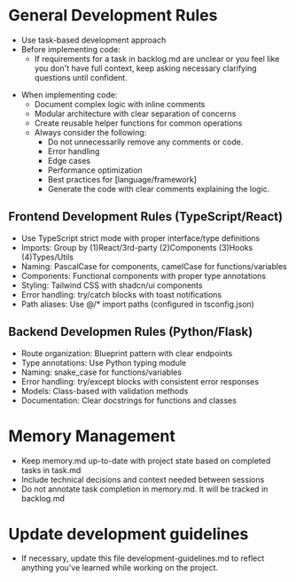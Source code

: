 # General Development Rules
- Use task-based development approach
- Before implementing code:
    - If requirements for a task in backlog.md are unclear or you feel like you don't have full context, keep asking necessary clarifying questions until confident.
<!-- - For each task: write tests, implement code, run tests -->
- When implementing code:
    - Document complex logic with inline comments
    - Modular architecture with clear separation of concerns
    - Create reusable helper functions for common operations
    - Always consider the following:
        - Do not unnecessarily remove any comments or code.
        - Error handling
        - Edge cases
        - Performance optimization
        - Best practices for [language/framework]
        - Generate the code with clear comments explaining the logic.
<!-- - When tests pass:
  - Update backlog.md (mark task as complete)
  - Update memory.md with current state
  - Fix any warnings/errors
  - Stop and open a new chat for next task -->

## Frontend Development Rules (TypeScript/React)
- Use TypeScript strict mode with proper interface/type definitions
- Imports: Group by (1)React/3rd-party (2)Components (3)Hooks (4)Types/Utils
- Naming: PascalCase for components, camelCase for functions/variables
- Components: Functional components with proper type annotations
- Styling: Tailwind CSS with shadcn/ui components
- Error handling: try/catch blocks with toast notifications
- Path aliases: Use @/* import paths (configured in tsconfig.json)

## Backend Developmen Rules (Python/Flask)
- Route organization: Blueprint pattern with clear endpoints
- Type annotations: Use Python typing module
- Naming: snake_case for functions/variables
- Error handling: try/except blocks with consistent error responses
- Models: Class-based with validation methods
- Documentation: Clear docstrings for functions and classes

# Memory Management
- Keep memory.md up-to-date with project state based on completed tasks in task.md
- Include technical decisions and context needed between sessions
- Do not annotate task completion in memory.md. It will be tracked in backlog.md

# Update development guidelines
- If necessary, update this file development-guidelines.md to reflect anything you've learned while working on the project.